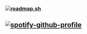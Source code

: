 ### [![roadmap.sh](https://api.roadmap.sh/v1-badge/tall/6492d064d99c9d67318a4219?variant=dark&roadmaps=backend%2Cspring-boot%2Cjava)](https://roadmap.sh)
## [![spotify-github-profile](https://spotify-github-profile.vercel.app/api/view?uid=31spq6mngr2lkglzgjcge73kqpje&cover_image=true&theme=novatorem&show_offline=false&background_color=121212&interchange=true&bar_color=53b14f&bar_color_cover=false)](https://spotify-github-profile.vercel.app/api/view?uid=31spq6mngr2lkglzgjcge73kqpje&redirect=true)
